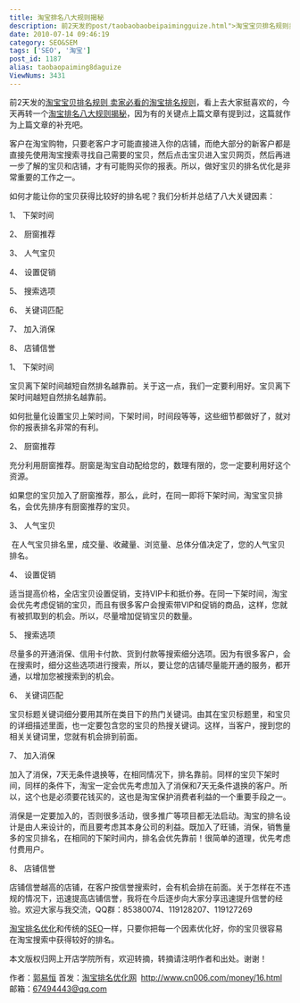 ```yaml
---
title: 淘宝排名八大规则揭秘
description: 前2天发的post/taobaobaobeipaimingguize.html">淘宝宝贝排名规则卖家必看的淘宝排名规则，看上去大家挺喜欢的，今天再转一个post/taobaopaiming8daguize.html">淘宝排名八大规则揭秘，因为有的关键点上篇文章有提到过，这篇就作为上篇文章的补充吧。 客户在淘宝购物，只要老客户才可能直接进入你的店铺，而绝大部分的新客户都是直接先使用淘宝搜索寻找自己需要的宝贝，然后点击宝贝进入宝贝网页，然后再进一步了解的宝贝和店铺，才有可能购买你的报表。所以，做好宝贝的排名优化是非常重要的工作之一。
date: 2010-07-14 09:46:19
category: SEO&SEM
tags: ['SEO', '淘宝']
post_id: 1187
alias: taobaopaiming8daguize
ViewNums: 3431
---
```


前2天发的[淘宝宝贝排名规则 卖家必看的淘宝排名规则](/blog/taobaobaobeipaimingguize "淘宝宝贝排名规则 卖家必看的淘宝排名规则")，看上去大家挺喜欢的，今天再转一个[淘宝排名八大规则揭秘](/blog/taobaopaiming8daguize)，因为有的关键点上篇文章有提到过，这篇就作为上篇文章的补充吧。

客户在淘宝购物，只要老客户才可能直接进入你的店铺，而绝大部分的新客户都是直接先使用淘宝搜索寻找自己需要的宝贝，然后点击宝贝进入宝贝网页，然后再进一步了解的宝贝和店铺，才有可能购买你的报表。所以，做好宝贝的排名优化是非常重要的工作之一。

如何才能让你的宝贝获得比较好的排名呢？我们分析并总结了八大关键因素：

1、 下架时间

2、 厨窗推荐

3、 人气宝贝

4、 设置促销

5、 搜索选项

6、 关键词匹配

7、 加入消保

8、 店铺信誉

1、 下架时间

宝贝离下架时间越短自然排名越靠前。关于这一点，我们一定要利用好。宝贝离下架时间越短自然排名越靠前。

如何批量化设置宝贝上架时间，下架时间，时间段等等，这些细节都做好了，就对你的报表排名非常的有利。

2、 厨窗推荐

充分利用厨窗推荐。厨窗是淘宝自动配给您的，数理有限的，您一定要利用好这个资源。

如果您的宝贝加入了厨窗推荐，那么，此时，在同一即将下架时间，淘宝宝贝排名，会优先排序有厨窗推荐的宝贝。

3、 人气宝贝

 在人气宝贝排名里，成交量、收藏量、浏览量、总体分值决定了，您的人气宝贝排名。

4、 设置促销

适当提高价格，全店宝贝设置促销，支持VIP卡和抵价券。在同一下架时间，淘宝会优先考虑促销的宝贝，而且有很多客户会搜索带VIP和促销的商品，这样，您就有被抓取到的机会。所以，尽量增加促销宝贝的数量。

5、 搜索选项

尽量多的开通消保、信用卡付款、货到付款等搜索细分选项。因为有很多客户，会在搜索时，细分这些选项进行搜索，所以，要让您的店铺尽量能开通的服务，都开通，以增加您被搜索到的机会。

6、 关键词匹配

宝贝标题关键词细分要用其所在类目下的热门关键词。由其在宝贝标题里，和宝贝的详细描述里面，也一定要包含您的宝贝的热搜关键词。这样，当客户，搜到您的相关关键词里，您就有机会排到前面。

7、 加入消保

加入了消保，7天无条件退换等，在相同情况下，排名靠前。同样的宝贝下架时间，同样的条件下，淘宝一定会优先考虑加入了消保和7天无条件退换的客户。所以，这个也是必须要花钱买的，这也是淘宝保护消费者利益的一个重要手段之一。

消保是一定要加入的，否则很多活动，很多推广等项目都无法启动。淘宝的排名设计是由人来设计的，而且要考虑其本身公司的利益。既加入了旺铺，消保，销售量多的宝贝排名，在相同的下架时间内，排名会优先靠前！很简单的道理，优先考虑付费用户。

8、 店铺信誉

店铺信誉越高的店铺，在客户按信誉搜索时，会有机会排在前面。关于怎样在不违规的情况下，迅速提高店铺信誉，我将在今后逐步向大家分享迅速提升信誉的经验。欢迎大家与我交流，QQ群：85380074、119128207、119127269

[淘宝排名优化](/blog/taobaobaobeipaimingguize)和传统的[SEO](http://www.15897.com/)一样，只要你把每一个因素优化好，你的宝贝很容易在淘宝搜索中获得较好的排名。

本文版权归网上开店学院所有，欢迎转摘，转摘请注明作者和出处。谢谢！

作者：[郭易恒](http://www.doec.net/?page_id=77)
首发：[淘宝排名优化网](http://www.cn006.com/)  <http://www.cn006.com/money/16.html>
邮箱：67494443@qq.com

